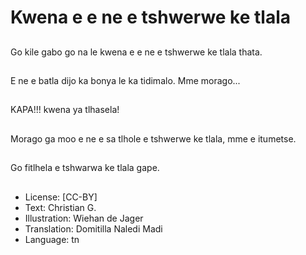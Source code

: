 # Kwena e e ne e tshwerwe ke tlala

##
Go kile gabo go na le kwena e e ne e tshwerwe ke tlala thata.

##
E ne e batla dijo ka bonya le ka tidimalo. Mme morago...

##
KAPA!!! kwena ya tlhasela!

##
Morago ga moo e ne e sa tlhole e tshwerwe ke tlala, mme e itumetse.

##
Go fitlhela e tshwarwa ke tlala gape.

##
* License: [CC-BY]
* Text: Christian G.
* Illustration: Wiehan de Jager
* Translation: Domitilla Naledi Madi
* Language: tn
